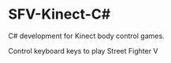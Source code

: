 # SFV-Kinect-C\#
C# development for Kinect body control games. 

Control keyboard keys to play Street Fighter V
